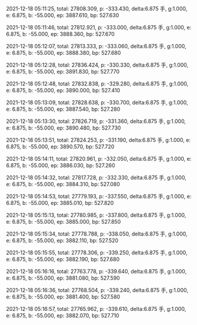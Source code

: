 2021-12-18 05:11:25, total: 27808.309, p: -333.430, delta:6.875 手, g:1.000, e: 6.875, b: -55.000, ep: 3887.610, bp: 527.630

2021-12-18 05:11:46, total: 27812.921, p: -333.000, delta:6.875 手, g:1.000, e: 6.875, b: -55.000, ep: 3888.360, bp: 527.670

2021-12-18 05:12:07, total: 27813.333, p: -333.060, delta:6.875 手, g:1.000, e: 6.875, b: -55.000, ep: 3888.380, bp: 527.680

2021-12-18 05:12:28, total: 27836.424, p: -330.330, delta:6.875 手, g:1.000, e: 6.875, b: -55.000, ep: 3891.830, bp: 527.770

2021-12-18 05:12:48, total: 27832.838, p: -329.280, delta:6.875 手, g:1.000, e: 6.875, b: -55.000, ep: 3890.000, bp: 527.410

2021-12-18 05:13:09, total: 27828.638, p: -330.700, delta:6.875 手, g:1.000, e: 6.875, b: -55.000, ep: 3887.540, bp: 527.280

2021-12-18 05:13:30, total: 27826.719, p: -331.360, delta:6.875 手, g:1.000, e: 6.875, b: -55.000, ep: 3890.480, bp: 527.730

2021-12-18 05:13:51, total: 27824.253, p: -331.190, delta:6.875 手, g:1.000, e: 6.875, b: -55.000, ep: 3890.570, bp: 527.720

2021-12-18 05:14:11, total: 27820.961, p: -332.050, delta:6.875 手, g:1.000, e: 6.875, b: -55.000, ep: 3886.030, bp: 527.260

2021-12-18 05:14:32, total: 27817.728, p: -332.330, delta:6.875 手, g:1.000, e: 6.875, b: -55.000, ep: 3884.310, bp: 527.080

2021-12-18 05:14:53, total: 27779.193, p: -337.550, delta:6.875 手, g:1.000, e: 6.875, b: -55.000, ep: 3885.010, bp: 527.820

2021-12-18 05:15:13, total: 27780.985, p: -337.800, delta:6.875 手, g:1.000, e: 6.875, b: -55.000, ep: 3885.000, bp: 527.850

2021-12-18 05:15:34, total: 27778.788, p: -338.050, delta:6.875 手, g:1.000, e: 6.875, b: -55.000, ep: 3882.110, bp: 527.520

2021-12-18 05:15:55, total: 27778.306, p: -339.250, delta:6.875 手, g:1.000, e: 6.875, b: -55.000, ep: 3882.190, bp: 527.680

2021-12-18 05:16:16, total: 27763.778, p: -339.640, delta:6.875 手, g:1.000, e: 6.875, b: -55.000, ep: 3881.080, bp: 527.590

2021-12-18 05:16:36, total: 27768.504, p: -339.240, delta:6.875 手, g:1.000, e: 6.875, b: -55.000, ep: 3881.400, bp: 527.580

2021-12-18 05:16:57, total: 27765.962, p: -339.610, delta:6.875 手, g:1.000, e: 6.875, b: -55.000, ep: 3882.070, bp: 527.710